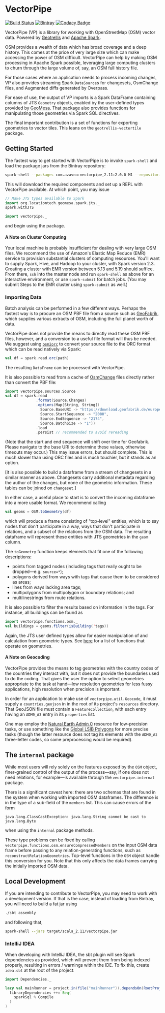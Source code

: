# VectorPipe #

[![Build Status](https://travis-ci.org/geotrellis/vectorpipe.svg?branch=master)](https://travis-ci.org/geotrellis/vectorpipe)
[![Bintray](https://img.shields.io/bintray/v/azavea/maven/vectorpipe.svg)](https://bintray.com/azavea/maven/vectorpipe)
[![Codacy Badge](https://api.codacy.com/project/badge/Grade/447170921bc94b3fb494bb2b965c2235)](https://www.codacy.com/app/fosskers/vectorpipe?utm_source=github.com&amp;utm_medium=referral&amp;utm_content=geotrellis/vectorpipe&amp;utm_campaign=Badge_Grade)

VectorPipe (VP) is a library for working with OpenStreetMap (OSM) vector
data. Powered by [Geotrellis](http://geotrellis.io) and [Apache
Spark](http://spark.apache.org/).

OSM provides a wealth of data which has broad coverage and a deep history.
This comes at the price of very large size which can make accessing the power
of OSM difficult.  VectorPipe can help by making OSM processing in Apache
Spark possible, leveraging large computing clusters to churn through the large
volume of, say, an OSM full history file.

For those cases where an application needs to process incoming changes, VP
also provides streaming Spark `DataSource`s for changesets, OsmChange files,
and Augmented diffs generated by Overpass.

For ease of use, the output of VP imports is a Spark DataFrame containing
columns of JTS `Geometry` objects, enabled by the user-defined types provided
by [GeoMesa](https://github.com/locationtech/geomesa).  That package also
provides functions for manipulating those geometries via Spark SQL directives.

The final important contribution is a set of functions for exporting
geometries to vector tiles.  This leans on the `geotrellis-vectortile`
package.

## Getting Started ##

The fastest way to get started with VectorPipe is to invoke `spark-shell` and
load the package jars from the Bintray repository:
```bash
spark-shell --packages com.azavea:vectorpipe_2.11:2.0.0-M1 --repositories http://dl.bintray.com/azavea/maven
```

This will download the required components and set up a REPL with VectorPipe
available.  At which point, you may issue
```scala
// Make JTS types available to Spark
import org.locationtech.geomesa.spark.jts._
spark.withJTS

import vectorpipe._
```
and begin using the package.

#### A Note on Cluster Computing ####

Your local machine is probably insufficient for dealing with very large OSM
files.  We recommend the use of Amazon's Elastic Map Reduce (EMR) service to
provision substantial clusters of computing resources.  You'll want to supply
Spark, Hive, and Hadoop to your cluster, with Spark version 2.3.  Creating a
cluster with EMR version between 5.13 and 5.19 should suffice.  From there,
`ssh` into the master node and run `spark-shell` as above for an interactive
environment, or use `spark-submit` for batch jobs.  (You may submit Steps to
the EMR cluster using `spark-submit` as well.)

### Importing Data ###

Batch analysis can be performed in a few different ways.  Perhaps the fastest
way is to procure an OSM PBF file from a source such as
[GeoFabrik](https://download.geofabrik.de/index.html), which supplies various
extracts of OSM, including the full planet worth of data.

VectorPipe does not provide the means to directly read these OSM PBF files,
however, and a conversion to a useful file format will thus be needed.  We
suggest using [`osm2orc`](https://github.com/mojodna/osm2orc) to convert your
source file to the ORC format which can be read natively via Spark:
```scala
val df = spark.read.orc(path)
```
The resulting `DataFrame` can be processed with VectorPipe.

It is also possible to read from a cache of
[OsmChange](https://wiki.openstreetmap.org/wiki/OsmChange) files directly
rather than convert the PBF file:
```scala
import vectorpipe.sources.Source
val df = spark.read
              .format(Source.Changes)
              .options(Map[String, String](
                Source.BaseURI -> "https://download.geofabrik.de/europe/isle-of-man-updates/",
                Source.StartSequence -> "2080",
                Source.EndSequence -> "2174",
                Source.BatchSize -> "1"))
              .load
              .persist // recommended to avoid rereading
```
(Note that the start and end sequence will shift over time for Geofabrik.
Please navigate to the base URI to determine these values, otherwise timeouts
may occur.)  This may issue errors, but should complete.  This is much slower
than using ORC files and is much touchier, but it stands as an option.

[It is also possible to build a dataframe from a stream of changesets in a
similar manner as above.  Changesets carry additional metadata regarding the
author of the changes, but none of the geometric information.  These tables
can be joined on `changeset`.]

In either case, a useful place to start is to convert the incoming dataframe
into a more usable format.  We recommend calling
```scala
val geoms = OSM.toGeometry(df)
```
which will produce a frame consisting of "top-level" entities, which is to say
nodes that don't participate in a way, ways that don't participate in
relations, and a subset of the relations from the OSM data.  The resulting
dataframe will represent these entities with JTS geometries in the `geom`
column.

The `toGeometry` function keeps elements that fit one of the following
descriptions:
- points from tagged nodes (including tags that really ought to be dropped—e.g. `source=*`);
- polygons derived from ways with tags that cause them to be considered as areas;
- lines from ways lacking area tags;
- multipolygons from multipolygon or boundary relations; and
- multilinestrings from route relations.

It is also possible to filter the results based on information in the tags.
For instance, all buildings can be found as
```scala
import vectorpipe.functions.osm._
val buildings = geoms.filter(isBuilding('tags))
```

Again, the JTS user defined types allow for easier manipulation of and
calculation from geometric types.  See
[here](https://www.geomesa.org/documentation/user/spark/sparksql_functions.html)
for a list of functions that operate on geometries.

#### A Note on Geocoding ####

VectorPipe provides the means to tag geometries with the country codes of the
countries they interact with, but it does not provide the boundaries used to
do the coding.  That gives the user the option to select geometries
appropriate to the task at hand—low resolution geometries for less fussy
applications, high resolution when precision is important.

In order for an application to make use of `vectorpipe.util.Geocode`, it must
supply a `countries.geojson` in in the root of its project's `resources`
directory.  That GeoJSON file must contain a `FeatureCollection`, with each
entry having an `ADM0_A3` entry in its `properties` list.

One may employ the [Natural Earth Admin
0](https://www.naturalearthdata.com/downloads/10m-cultural-vectors/10m-admin-0-boundary-lines/)
resource for low-precision tasks, or use something like the [Global LSIB
Polygons](http://geonode.state.gov/layers/geonode%3AGlobal_LSIB_Polygons_Detailed)
for more precise tasks (though the latter resource does not tag its elements
with the `ADM0_A3` three-letter codes, so some preprocessing would be required).

## The `internal` package ##

While most users will rely solely on the features exposed by the `OSM` object,
finer-grained control of the output of the process—say, if one does not need
relations, for example—is available through the `vectorpipe.internal`
package.

There is a significant caveat here: there are two schemas that are
found in the system when working with imported OSM dataframes.  The difference
is in the type of a sub-field of the `members` list.  This can cause errors of
the form
```
java.lang.ClassCastException: java.lang.String cannot be cast to java.lang.Byte
```
when using the `internal` package methods.

These type problems can be fixed by calling
`vectorpipe.functions.osm.ensureCompressedMembers` on the input OSM data frame
before passing to any relation-generating functions, such as
`reconstructRelationGeometries`.  Top-level functions in the `OSM` object
handle this conversion for you.  Note that this only affects the data frames
carrying the initially imported OSM data.

## Local Development ##

If you are intending to contribute to VectorPipe, you may need to work with a
development version.  If that is the case, instead of loading from Bintray,
you will need to build a fat jar using
```bash
./sbt assembly
```
and following that,
```bash
spark-shell --jars target/scala_2.11/vectorpipe.jar
```

### IntelliJ IDEA

When developing with IntelliJ IDEA, the sbt plugin will see Spark dependencies
as provided, which will prevent them from being indexed properly, resulting in
errors / warnings within the IDE. To fix this, create `idea.sbt` at the root of
the project:

```scala
import Dependencies._

lazy val mainRunner = project.in(file("mainRunner")).dependsOn(RootProject(file("."))).settings(
  libraryDependencies ++= Seq(
    sparkSql % Compile
  )
)
```
